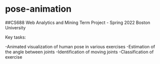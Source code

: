 # pose-animation

##CS688 Web Analytics and Mining Term Project - Spring 2022
Boston University

Key tasks:

-Animated visualization of human pose in various exercises
-Estimation of the angle between joints
-Identification of moving joints
-Classification of exercise
